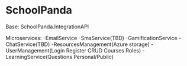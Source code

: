 # SchoolPanda

Base: SchoolPanda.IntegrationAPI

Microservices:
-EmailService
-SmsService(TBD)
-GamificationService
-ChatService(TBD)
-ResourcesManagement(Azure storage)
-UserManagement(Login Register CRUD Courses Roles)
-LearningService(Questions Personal/Public)

